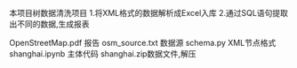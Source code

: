本项目树数据清洗项目
1.将XML格式的数据解析成Excel入库
2.通过SQL语句提取出不同的数据,生成报表


OpenStreetMap.pdf 报告
osm_source.txt 数据源
schema.py XML节点格式
shanghai.ipynb 主体代码
shanghai.zip数据文件,解压
